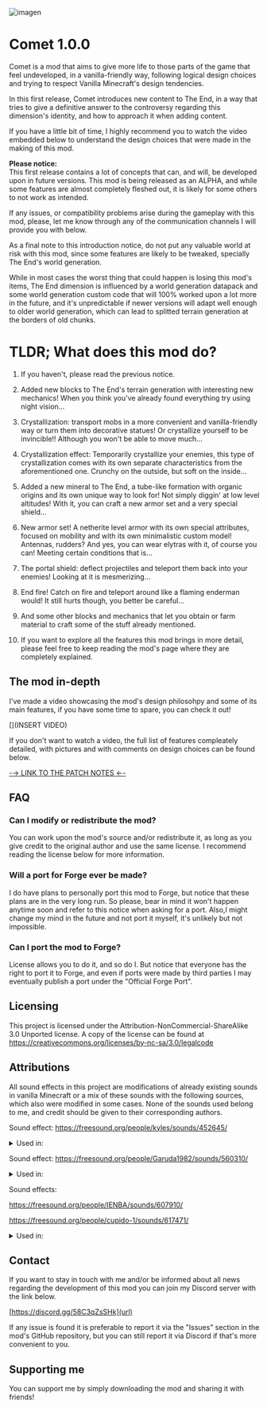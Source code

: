 ![imagen](https://user-images.githubusercontent.com/75187144/214413931-eb104440-8357-4170-8c5d-40b5f6084eb4.png)
# Comet 1.0.0

Comet is a mod that aims to give more life to those parts of the game that feel undeveloped, in a vanilla-friendly way, following logical design choices and trying to respect Vanilla Minecraft's design tendencies.

In this first release, Comet introduces new content to The End, in a way that tries to give a definitive answer to the controversy regarding this dimension's identity, and how to approach it when adding content.

If you have a little bit of time, I highly recommend you to watch the video embedded below to understand the design choices that were made in the making of this mod.

**Please notice:**<br>
This first release contains a lot of concepts that can, and will, be developed upon in future versions. This mod is being released as an ALPHA, and while some features are almost completely fleshed out, it is likely for some others to not work as intended.

If any issues, or compatibility problems arise during the gameplay with this mod, please, let me know through any of the communication channels I will provide you with below.

As a final note to this introduction notice, do not put any valuable world at risk with this mod, since some features are likely to be tweaked, specially The End's world generation. 

While in most cases the worst thing that could happen is losing this mod's items, The End dimension is influenced by a world generation datapack and some world generation custom code that will 100% worked upon a lot more in the future, and it's unpredictable if newer versions will adapt well enough to older world generation, which can lead to splitted terrain generation at the borders of old chunks.

# TLDR; What does this mod do?

1. If you haven't, please read the previous notice.

2. Added new blocks to The End's terrain generation with interesting new mechanics!
When you think you've already found everything try using night vision…

3. Crystallization: transport mobs in a more convenient and vanilla-friendly way or turn them into decorative statues! Or crystallize yourself to be invincible!!
Although you won't be able to move much…

4. Crystallization effect: Temporarily crystallize your enemies, this type of crystallization comes with its own separate characteristics from the aforementioned one.
Crunchy on the outside, but soft on the inside…

5. Added a new mineral to The End, a tube-like formation with organic origins and its own unique way to look for! Not simply diggin' at low level altitudes! 
With it, you can craft a new armor set and a very special shield…

6. New armor set! A netherite level armor with its own special attributes, focused on mobility and with its own minimalistic custom model! Antennas, rudders? And yes, you can wear elytras with it, of course you can! 
Meeting certain conditions that is…

7. The portal shield: deflect projectiles and teleport them back into your enemies! 
Looking at it is mesmerizing…

8. End fire! Catch on fire and teleport around like a flaming enderman would!
It still hurts though, you better be careful…

9. And some other blocks and mechanics that let you obtain or farm material to craft some  of the stuff already mentioned.

10. If you want to explore all the features this mod brings in more detail, please feel free to keep reading the mod's page where they are completely explained.

## The mod in-depth
I've made a video showcasing the mod's design philosohpy and some of its main features, if you have some time to spare, you can check it out!

[](INSERT VIDEO)

If you don't want to watch a video, the full list of features compleately detailed, with pictures and with comments on design choices can be found below.

[-→ LINK TO THE PATCH NOTES ←-](https://github.com/Soulphur0/Comet/blob/main/PATCH_NOTES.md)

## FAQ
### Can I modify or redistribute the mod?
You can work upon the mod's source and/or redistribute it, as long as you give credit to the original author and use the same license. I recommend reading the license below for more information.

### Will a port for Forge ever be made?
I do have plans to personally port this mod to Forge, but notice that these plans are in the very long run. So please, bear in mind it won't happen anytime soon and refer to this notice when asking for a port.
Also,I might change my mind in the future and not port it myself, it's unlikely but not impossible.

### Can I port the mod to Forge?
License allows you to do it, and so do I. But notice that everyone has the right to port it to Forge, and even if ports were made by third parties I may eventually publish a port under the "Official Forge Port".

## Licensing
This project is licensed under the Attribution-NonCommercial-ShareAlike 3.0 Unported license. A copy of the license can be found at https://creativecommons.org/licenses/by-nc-sa/3.0/legalcode

## Attributions
All sound effects in this project are modifications of already existing sounds in vanilla Minecraft or a mix of these sounds with the following sources, which also were modified in some cases. None of the sounds used belong to me, and credit should be given to their corresponding authors.

Sound effect:
https://freesound.org/people/kyles/sounds/452645/

<details>
  <summary>Used in:</summary>
  
  - crystallization_grows.ogg
  - concentrated_end_medium_bottle_empty_1.ogg
  - concentrated_end_medium_bottle_empty_2.ogg
  - concentrated_end_medium_bottle_fill_1.ogg
  - concentrated_end_medium_bottle_fill_2.ogg
  - concentrated_end_medium_bucket.ogg
  - concentrated_end_medium_bucket_empty_1.ogg
  - concentrated_end_medium_bucket_empty_2.ogg
  - concentrated_end_medium_bucket_fill_1.ogg
  - concentrated_end_medium_bucket_fill_2.ogg
</details>


Sound effect:
https://freesound.org/people/Garuda1982/sounds/560310/

<details>
  <summary>Used in:</summary>
  
  - creature_statue_scrap_1.ogg
  - creature_statue_scrap_2.ogg
  - creature_statue_scrap_3.ogg
</details>

Sound effects:

https://freesound.org/people/IENBA/sounds/607910/

https://freesound.org/people/cupido-1/sounds/617471/

<details>
  <summary>Used in:</summary>
  
  - thorned_roots_break_1.ogg
  - thorned_roots_break_2.ogg
  - thorned_roots_break_3.ogg
  - thorned_roots_break_4.ogg
</details>

## Contact
If you want to stay in touch with me and/or be informed about all news regarding the development of this mod you can join my Discord server with the link below.

[https://discord.gg/58C3qZsSHk](url)

If any issue is found it is preferable to report it via the "Issues" section in the mod's GitHub repository, but you can still report it via Discord if that's more convenient to you.

## Supporting me
You can support me by simply downloading the mod and sharing it with friends!
